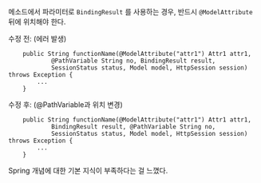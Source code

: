 메소드에서 파라미터로 `BindingResult` 를 사용하는 경우, 반드시 `@ModelAttribute` 뒤에 위치해야 한다.

수정 전: (에러 발생)

```
	public String functionName(@ModelAttribute("attr1") Attr1 attr1,
			@PathVariable String no, BindingResult result,
			SessionStatus status, Model model, HttpSession session) throws Exception {
		...
	}
```

수정 후: (@PathVariable과 위치 변경)

```
	public String functionName(@ModelAttribute("attr1") Attr1 attr1,
			BindingResult result, @PathVariable String no,
			SessionStatus status, Model model, HttpSession session) throws Exception {
		...
	}
```

Spring 개념에 대한 기본 지식이 부족하다는 걸 느꼈다.